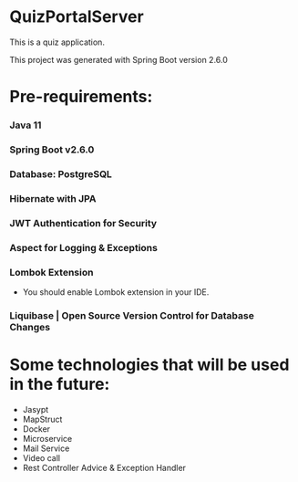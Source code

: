 # QuizPortalServer

This is a quiz application.

This project was generated with Spring Boot version 2.6.0

# Pre-requirements:

### Java 11
### Spring Boot v2.6.0
### Database: PostgreSQL
### Hibernate with JPA
### JWT Authentication for Security
### Aspect for Logging & Exceptions
### Lombok Extension

- You should enable Lombok extension in your IDE.

### Liquibase | Open Source Version Control for Database Changes

# Some technologies that will be used in the future:
- Jasypt
- MapStruct
- Docker
- Microservice
- Mail Service
- Video call
- Rest Controller Advice & Exception Handler

